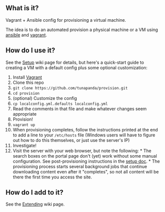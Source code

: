 ## What is it?
Vagrant + Ansible config for provisioning a virtual machine.

The idea is to do an automated provision a physical machine or a VM using [ansible](http://ansible.com) and [vagrant](http://www.vagrantup.com). 

## How do I use it?
See the [Setup](https://github.com/tunapanda/provision/wiki/Setup) wiki page for details, but here's a quick-start guide to creating a VM with a default config plus some optional customization:

1. Install [Vagrant](http://vagrantup.com)
2. Clone this repo
  2. `git clone https://github.com/tunapanda/provision.git`
  2. `cd provision`
3. (optional) Customize the config
  4. `cp localconfig.yml.defaults localconfig.yml`
  5. Read the comments in that file and make whatever changes seem appropriate
4. Provision!
  1. `vagrant up`
  2. When provisioning completes, follow the instructions printed at the end to add a line to your `/etc/hosts` file (Windows users will have to figure out how to do this themselves, or just use the server's IP)
5. Investigate!
  6. Visit the server with your web browser, but note the following:
    * The search boxes on the portal page don't (yet) work without some manual configuration. See post-provisioning instructions in the [setup doc](https://github.com/tunapanda/provision/wiki/Setup). 
    * The provisioning process starts several background jobs that continue downloading content even after it "completes", so not all content will be there the first time you access the site.

## How do I add to it?
See the [Extending](https://github.com/tunapanda/provision/wiki/Extending-the-provisioning-system) wiki page. 
